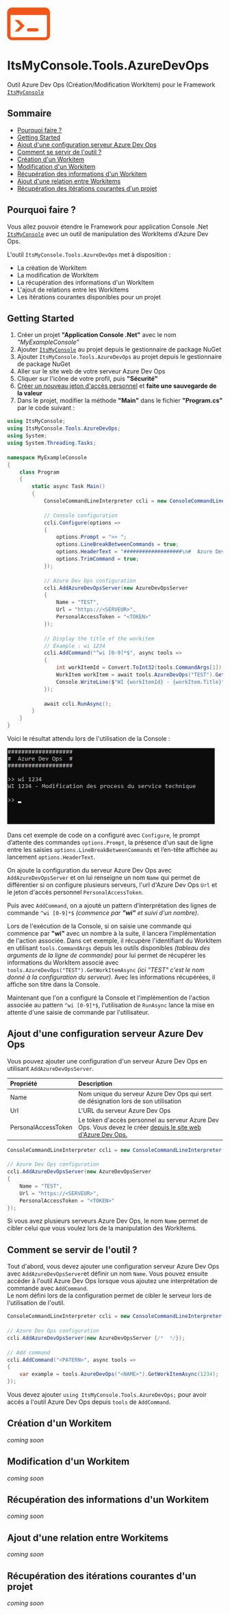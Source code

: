 ![Logo](docs/logo.png)

# ItsMyConsole.Tools.AzureDevOps

Outil Azure Dev Ops (Création/Modification WorkItem) pour le Framework [```ItsMyConsole```](https://github.com/dtarroz/ItsMyConsole)

## Sommaire

- [Pourquoi faire ?](#pourquoi-faire-)
- [Getting Started](#getting-started)
- [Ajout d'une configuration serveur Azure Dev Ops](#ajout-dune-configuration-serveur-azure-dev-ops)
- [Comment se servir de l'outil ?](#comment-se-servir-de-loutil-)
- [Création d'un Workitem](#création-dun-workitem)
- [Modification d'un Workitem](#modification-dun-workitem)
- [Récupération des informations d'un Workitem](#récupération-des-informations-dun-workitem)
- [Ajout d'une relation entre Workitems](#ajout-dune-relation-entre-workitems)
- [Récupération des itérations courantes d'un projet](#récupération-des-itérations-courantes-dun-projet)

## Pourquoi faire ?

Vous allez pouvoir étendre le Framework pour application Console .Net [```ItsMyConsole```](https://github.com/dtarroz/ItsMyConsole) avec un outil de manipulation des WorkItems d'Azure Dev Ops.

L'outil ```ItsMyConsole.Tools.AzureDevOps``` met à disposition :
 - La création de WorkItem
 - La modification de WorkItem
 - La récupération des informations d'un WorkItem
 - L'ajout de relations entre les WorkItems
 - Les itérations courantes disponibles pour un projet

## Getting Started

1. Créer un projet **"Application Console .Net"** avec le nom *"MyExampleConsole"*
2. Ajouter [```ItsMyConsole```](https://github.com/dtarroz/ItsMyConsole) au projet depuis le gestionnaire de package NuGet
3. Ajouter ```ItsMyConsole.Tools.AzureDevOps``` au projet depuis le gestionnaire de package NuGet
4. Aller sur le site web de votre serveur Azure Dev Ops
5. Cliquer sur l'icône de votre profil, puis **"Sécurité"**
6. [Créer un nouveau jeton d'accès personnel](https://docs.microsoft.com/fr-fr/azure/devops/organizations/accounts/use-personal-access-tokens-to-authenticate?view=azure-devops&tabs=preview-page#create-a-pat) et **faite une sauvegarde de la valeur**
5. Dans le projet, modifier la méthode **"Main"** dans le fichier **"Program.cs"** par le code suivant :
```cs
using ItsMyConsole;
using ItsMyConsole.Tools.AzureDevOps;
using System;
using System.Threading.Tasks;

namespace MyExampleConsole
{
    class Program
    {
        static async Task Main() 
        {
            ConsoleCommandLineInterpreter ccli = new ConsoleCommandLineInterpreter();

            // Console configuration
            ccli.Configure(options => 
            {
                options.Prompt = ">> ";
                options.LineBreakBetweenCommands = true;
                options.HeaderText = "###################\n#  Azure Dev Ops  #\n###################\n";
                options.TrimCommand = true;
            });

            // Azure Dev Ops configuration
            ccli.AddAzureDevOpsServer(new AzureDevOpsServer 
            {
                Name = "TEST",
                Url = "https://<SERVEUR>",
                PersonalAccessToken = "<TOKEN>"
            });

            // Display the title of the workitem
            // Example : wi 1234
            ccli.AddCommand("^wi [0-9]*$", async tools => 
            {
                int workItemId = Convert.ToInt32(tools.CommandArgs[1]);
                WorkItem workItem = await tools.AzureDevOps("TEST").GetWorkItemAsync(workItemId);
                Console.WriteLine($"WI {workItemId} - {workItem.Title}");
            });

            await ccli.RunAsync();
        }
    }
}
```

Voici le résultat attendu lors de l'utilisation de la Console :

![MyExampleProject](docs/MyExampleProject.png) 

Dans cet exemple de code on a configuré avec ```Configure```, le prompt d’attente des commandes ```options.Prompt```, la présence d'un saut de ligne entre les saisies ```options.LineBreakBetweenCommands``` et l’en-tête affichée au lancement ```options.HeaderText```. 

On ajoute la configuration du serveur Azure Dev Ops avec ```AddAzureDevOpsServer``` et on lui renseigne un nom ```Name``` qui permet de différentier si on configure plusieurs serveurs, l'url d'Azure Dev Ops ```Url``` et le jeton d'accès personnel ```PersonalAccessToken```.

Puis avec ```AddCommand```, on a ajouté un pattern d’interprétation des lignes de commande ```^wi [0-9]*$``` *(commence par **"wi"** et suivi d'un nombre)*.

Lors de l'exécution de la Console, si on saisie une commande qui commence par **"wi"** avec un nombre à la suite, il lancera l'implémentation de l'action associée. Dans cet exemple, il récupère l'identifiant du WorkItem en utilisant ```tools.CommandArgs``` depuis les outils disponibles *(tableau des arguments de la ligne de commande)* pour lui permet de récupérer les informations du WorkItem associé avec ```tools.AzureDevOps("TEST").GetWorkItemAsync``` *(ici "TEST" c'est le nom donné à la configuration du serveur)*. Avec les informations récupérées, il affiche son titre dans la Console.

Maintenant que l'on a configuré la Console et l'implémention de l'action associée au pattern ```^wi [0-9]*$```, l'utilisation de ```RunAsync``` lance la mise en attente d'une saisie de commande par l'utilisateur.

## Ajout d'une configuration serveur Azure Dev Ops

Vous pouvez ajouter une configuration d'un serveur Azure Dev Ops en utilisant ```AddAzureDevOpsServer```.

| Propriété | Description |
| :-------- | :---------- |
| Name | Nom unique du serveur Azure Dev Ops qui sert de désignation lors de son utilisation |
| Url | L'URL du serveur Azure Dev Ops |
| PersonalAccessToken | Le token d'accès personnel au serveur Azure Dev Ops. Vous devez le créer [depuis le site web d'Azure Dev Ops.](https://docs.microsoft.com/fr-fr/azure/devops/organizations/accounts/use-personal-access-tokens-to-authenticate?view=azure-devops&tabs=preview-page#create-a-pat) |

```cs
ConsoleCommandLineInterpreter ccli = new ConsoleCommandLineInterpreter();

// Azure Dev Ops configuration
ccli.AddAzureDevOpsServer(new AzureDevOpsServer 
{
    Name = "TEST",
    Url = "https://<SERVEUR>",
    PersonalAccessToken = "<TOKEN>"
});
```

Si vous avez plusieurs serveurs Azure Dev Ops, le nom ```Name``` permet de cibler celui que vous voulez lors de la manipulation des WorkItems.

## Comment se servir de l'outil ?

Tout d'abord, vous devez ajouter une configuration serveur Azure Dev Ops avec ```AddAzureDevOpsServer```et définir un nom ```Name```.
Vous pouvez ensuite accéder à l'outil Azure Dev Ops lorsque vous ajoutez une interprétation de commande avec ```AddCommand```.  
Le nom défini lors de la configuration permet de cibler le serveur lors de l'utilisation de l'outil.

```cs
ConsoleCommandLineInterpreter ccli = new ConsoleCommandLineInterpreter();

// Azure Dev Ops configuration
ccli.AddAzureDevOpsServer(new AzureDevOpsServer {/*  */});

// Add command
ccli.AddCommand("<PATERN>", async tools => 
{
    var example = tools.AzureDevOps("<NAME>").GetWorkItemAsync(1234);
});
```

Vous devez ajouter ```using ItsMyConsole.Tools.AzureDevOps;``` pour avoir accés a l'outil Azure Dev Ops depuis ```tools``` de ```AddCommand```.

## Création d'un Workitem
*coming soon*

## Modification d'un Workitem
*coming soon*

## Récupération des informations d'un Workitem
*coming soon*

## Ajout d'une relation entre Workitems
*coming soon*

## Récupération des itérations courantes d'un projet
*coming soon*
